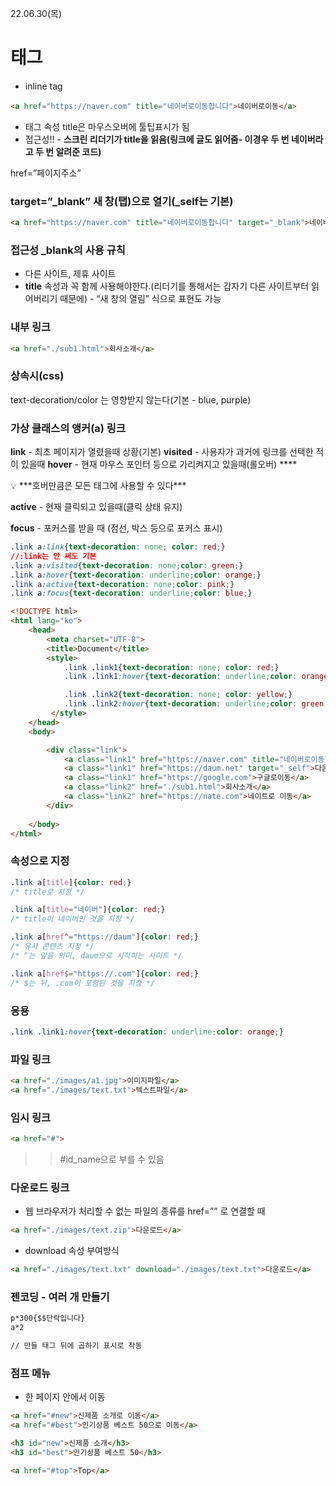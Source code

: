 22.06.30(목)

# <a> 태그

- inline tag

```html
<a href="https://naver.com" title="네이버로이동합니다">네이버로이동</a>
```

- 태그 속성 title은 마우스오버에 툴팁표시가 됨
- 접근성!! - **스크린 리더기가 title을 읽음(링크에 글도 읽어줌- 이경우 두 번 네이버라고 두 번 알려준 코드)**

href=”페이지주소”

### target=”_blank” 새 창(탭)으로 열기(_self는 기본)

```html
<a href="https://naver.com" title="네이버로이동합니다" target="_blank">네이버로이동</a>
```

### 접근성 **_blank**의 사용 규칙

- 다른 사이트, 제휴 사이트
- **title** 속성과 꼭 함께 사용해야한다.(리더기를 통해서는 갑자기 다른 사이트부터 읽어버리기 때문에) - “새 창의 열림” 식으로 표현도 가능

### 내부 링크

```html
<a href="./sub1.html">회사소개</a>
```

### 상속시(css)

text-decoration/color 는 영향받지 않는다(기본 - blue, purple)

### 가상 클래스의 앵커(a) 링크

**link** - 최초 페이지가 열렸을때 상황(기본)
**visited** - 사용자가 과거에 링크를 선택한 적이 있을때
**hover** - 현재 마우스 포인터 등으로 가리켜지고 있을때(롤오버)  ****

<aside>
💡 ***호버만큼은 모든 태그에 사용할 수 있다***

</aside>

**active** - 현재 클릭되고 있을때(클릭 상태 유지)

**focus** - 포커스를 받을 때 (점선, 박스 등으로 포커스 표시)

```css
.link a:link{text-decoration: none; color: red;} 
//:link는 안 써도 기본
.link a:visited{text-decoration: none;color: green;}
.link a:hover{text-decoration: underline;color: orange;}
.link a:active{text-decoration: none;color: pink;}
.link a:focus{text-decoration: underline;color: blue;}
```

```html
<!DOCTYPE html>
<html lang="ko">
    <head>
        <meta charset="UTF-8">
        <title>Document</title>
        <style>
            .link .link1{text-decoration: none; color: red;}
            .link .link1:hover{text-decoration: underline;color: orange;}

            .link .link2{text-decoration: none; color: yellow;}
            .link .link2:hover{text-decoration: underline;color: green;}
         </style>
    </head>
    <body>

        <div class="link">
            <a class="link1" href="https://naver.com" title="네이버로이동합니다" target="_blank">네이버로이동</a>
            <a class="link1" href="https://daum.net" target="_self">다음으로이동</a>
            <a class="link1" href="https://google.com">구글로이동</a>
            <a class="link2" href="./sub1.html">회사소개</a>
            <a class="link2" href="https://nate.com">네이트로 이동</a>
        </div>
        
    </body>
</html>
```

### 속성으로 지정

```css
.link a[title]{color: red;}
/* title로 지정 */

.link a[title="네이버"]{color: red;}
/* title이 네이버인 것을 지정 */

.link a[href^="https://daum"]{color: red;}
/* 유사 콘텐츠 지정 */
/* ^는 앞을 의미, daum으로 시작하는 사이트 */

.link a[href$="https://.com"]{color: red;}
/* $는 뒤, .com이 포함된 것을 지정 */

```

### 응용

```css
.link .link1:hover{text-decoration: underline;color: orange;}
```

### 파일 링크

```html
<a href="./images/a1.jpg">이미지파일</a>
<a href="./images/text.txt">텍스트파일</a>
```

### 임시 링크

```html
<a href="#">
```

>> #id_name으로 부를 수 있음

### 다운로드 링크

- 웹 브라우저가 처리할 수 없는 파일의 종류를 href=”” 로 연결할 때

```html
<a href="./images/text.zip">다운로드</a>
```

- download 속성 부여방식

```html
<a href="./images/text.txt" download="./images/text.txt">다운로드</a>
```

### 젠코딩 - 여러 개 만들기

```html
p*300{$$단락입니다}
a*2

// 만들 태그 뒤에 곱하기 표시로 작동
```

### 점프 메뉴

- 한 페이지 안에서 이동

```html
<a href="#new">신제품 소개로 이동</a>
<a href="#best">인기상품 베스트 50으로 이동</a>

<h3 id="new">신제품 소개</h3>
<h3 id="best">인기상품 베스트 50</h3>

<a href="#top">Top</a>
```

